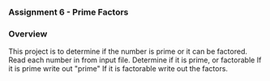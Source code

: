 ### Assignment 6 - Prime Factors

### Overview
This project is to determine if the number is prime or it can be factored.
Read each number in from input file.
Determine if it is prime, or factorable
If it is prime write out "prime"
If it is factorable write out the factors.
